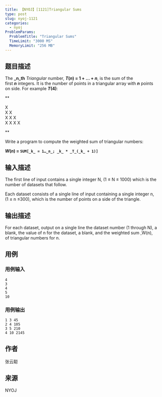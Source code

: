 ```yaml
---
title: 【NYOJ】[1121]Triangular Sums
type: post
slug: nyoj-1121
categories:
  - nyoj
ProblemParams:
  ProblemTitle: "Triangular Sums"
  TimeLimit: "3000 MS"
  MemoryLimit: "256 MB"
---
```


## 题目描述

The **_n_th** _Triangular_ number, **_T_(_n_) = 1 + … + _n_**, is the sum of the first **_n_** integers. It is the number of points in a triangular array with **_n_** points on side. For example **_T_(4)**:

**

X  
X X  
X X X  
X X X X  


**

Write a program to compute the weighted sum of triangular numbers:

**_W_(_n_) = `SUM[_k_ = 1…_n_; _k_ * _T_(_k_ + 1)]`**

## 输入描述

The first line of input contains a single integer N, (1 ≤ N ≤ 1000) which is the number of datasets that follow.  
  
Each dataset consists of a single line of input containing a single integer n, (1 ≤ n ≤300), which is the number of points on a side of the triangle.

## 输出描述

For each dataset, output on a single line the dataset number (1 through N), a blank, the value of n for the dataset, a blank, and the weighted sum ,W(n), of triangular numbers for n.

## 用例

### 用例输入

```
4
3
4
5
10
```  

### 用例输出

```
1 3 45
2 4 105
3 5 210
4 10 2145
```

## 作者

张云聪

## 来源

NYOJ
